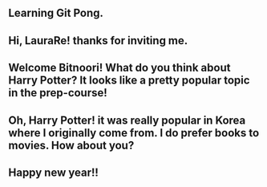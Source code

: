 ## Learning Git Pong.

## Hi, LauraRe! thanks for inviting me.  

## Welcome Bitnoori! What do you think about Harry Potter? It looks like a pretty popular topic in the prep-course! 

## Oh, Harry Potter! it was really popular in Korea where I originally come from. I do prefer books to movies. How about you? 

## Happy new year!! 
